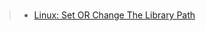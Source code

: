 ###
> - [Linux: Set OR Change The Library Path](https://www.cyberciti.biz/faq/linux-setting-changing-library-path/)
